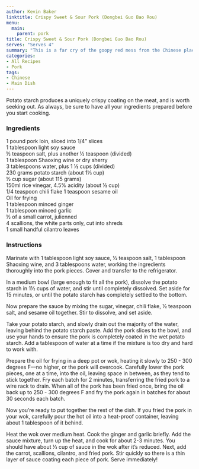 ```yaml
---
author: Kevin Baker
linktitle: Crispy Sweet & Sour Pork (Dongbei Guo Bao Rou)
menu:
  main:
    parent: pork
title: Crispy Sweet & Sour Pork (Dongbei Guo Bao Rou)
serves: "Serves 4"
summary: "This is a far cry of the goopy red mess from the Chinese place at the mall food court."
categories:
- All Recipes
- Pork
tags: 
- Chinese
- Main Dish
---
```

Potato starch produces a uniquely crispy coating on the meat, and is worth seeking out. As always, be sure to have all your ingredients prepared before you start cooking.

### Ingredients

<div class="ingredient-list">

1 pound pork loin, sliced into 1/4” slices  
1 tablespoon light soy sauce   
½ teaspoon salt, plus another ½ teaspoon (divided)   
1 tablespoon Shaoxing wine or dry sherry  
3 tablespoons water, plus 1 ½ cups (divided)  
230 grams potato starch (about 1⅓ cup)  
½ cup sugar (about 115 grams)  
150ml rice vinegar, 4.5% acidity (about ½ cup)  
1/4 teaspoon chili flake
1 teaspoon sesame oil  
Oil for frying  
1 tablespoon minced ginger  
1 tablespoon minced garlic  
½ of a small carrot, julienned  
4 scallions, the white parts only, cut into shreds  
1 small handful cilantro leaves  

</div>

### Instructions
Marinate with 1 tablespoon light soy sauce, ½ teaspoon salt, 1 tablespoon Shaoxing wine, and 3 tablespoons water, working the ingredients thoroughly into the pork pieces. Cover and transfer to the refrigerator. 

In a medium bowl (large enough to fit all the pork), dissolve the potato starch in 1½ cups of water, and stir until completely dissolved. Set aside for 15 minutes, or until the potato starch has completely settled to the bottom. 

Now prepare the sauce by mixing the sugar, vinegar, chili flake, ½ teaspoon salt, and sesame oil together. Stir to dissolve, and set aside. 

Take your potato starch, and slowly drain out the majority of the water, leaving behind the potato starch paste. Add the pork slices to the bowl, and use your hands to ensure the pork is completely coated in the wet potato starch. Add a tablespoon of water at a time if the mixture is too dry and hard to work with. 

Prepare the oil for frying in a deep pot or wok, heating it slowly to 250 - 300 degrees F––no higher, or the pork will overcook. Carefully lower the pork pieces, one at a time, into the oil, leaving space in between, as they tend to stick together. Fry each batch for 2 minutes, transferring the fried pork to a wire rack to drain. When all of the pork has been fried once, bring the oil back up to 250 - 300 degrees F and fry the pork again in batches for about 30 seconds each batch. 

Now you’re ready to put together the rest of the dish. If you fried the pork in your wok, carefully pour the hot oil into a heat-proof container, leaving about 1 tablespoon of it behind. 

Heat the wok over medium heat. Cook the ginger and garlic briefly. Add the sauce mixture, turn up the heat, and cook for about 2-3 minutes. You should have about ⅓ cup of sauce in the wok after it’s reduced. Next, add the carrot, scallions, cilantro, and fried pork. Stir quickly so there is a thin layer of sauce coating each piece of pork. Serve immediately! 